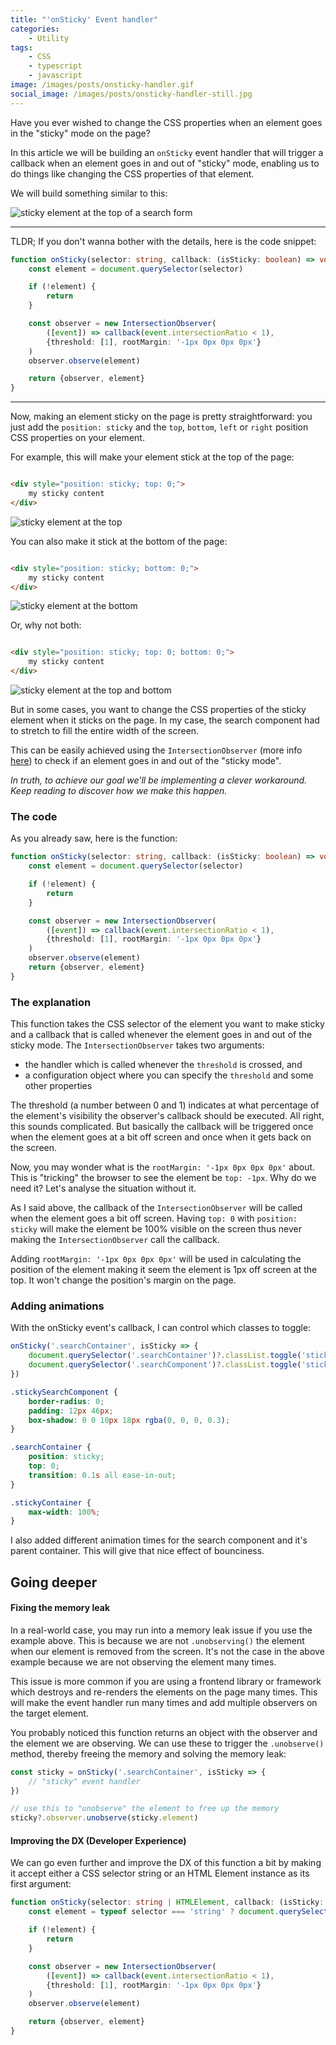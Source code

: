 ```yaml
---
title: "'onSticky' Event handler"
categories:
    - Utility
tags:
    - CSS
    - typescript
    - javascript
image: /images/posts/onsticky-handler.gif
social_image: /images/posts/onsticky-handler-still.jpg
---
```


Have you ever wished to change the CSS properties when an element goes in the "sticky" mode on the page?

In this article we will be building an `onSticky` event handler that will trigger a callback when an element goes in and
out of "sticky" mode, enabling us to do things like changing the CSS properties of that element.

We will build something similar to this:

![sticky element at the top of a search form](https://dev-to-uploads.s3.amazonaws.com/uploads/articles/pyg7utwy5jef2lgodfid.gif)

---

TLDR; If you don't wanna bother with the details, here is the code snippet:

```ts
function onSticky(selector: string, callback: (isSticky: boolean) => void) {
    const element = document.querySelector(selector)

    if (!element) {
        return
    }

    const observer = new IntersectionObserver(
        ([event]) => callback(event.intersectionRatio < 1),
        {threshold: [1], rootMargin: '-1px 0px 0px 0px'}
    )
    observer.observe(element)

    return {observer, element}
}
```

---

Now, making an element sticky on the page is pretty straightforward: you just add the `position: sticky` and
the `top`, `bottom`, `left` or `right` position CSS properties on your element.

For example, this will make your element stick at the top of the page:

```html

<div style="position: sticky; top: 0;">
	my sticky content
</div>
```

![sticky element at the top](https://dev-to-uploads.s3.amazonaws.com/uploads/articles/gffuohtpppcmozte24kw.gif)

You can also make it stick at the bottom of the page:

```html

<div style="position: sticky; bottom: 0;">
	my sticky content
</div>
```

![sticky element at the bottom](https://dev-to-uploads.s3.amazonaws.com/uploads/articles/kvzyjty063yyx574setc.gif)

Or, why not both:

```html

<div style="position: sticky; top: 0; bottom: 0;">
	my sticky content
</div>
```

![sticky element at the top and bottom](https://dev-to-uploads.s3.amazonaws.com/uploads/articles/hvybpzolmwhs6xil8gz5.gif)

But in some cases, you want to change the CSS properties of the sticky element when it sticks on the page. In my case,
the search component had to stretch to fill the entire width of the screen.

This can be easily achieved using the `IntersectionObserver` (more
info [here](https://developer.mozilla.org/en-US/docs/Web/API/Intersection_Observer_API)) to check if an element goes in
and out of the "sticky mode".

_In truth, to achieve our goal we'll be implementing a clever workaround. Keep reading to discover how we make this
happen._

### The code

As you already saw, here is the function:

```ts
function onSticky(selector: string, callback: (isSticky: boolean) => void) {
    const element = document.querySelector(selector)

    if (!element) {
        return
    }

    const observer = new IntersectionObserver(
        ([event]) => callback(event.intersectionRatio < 1),
        {threshold: [1], rootMargin: '-1px 0px 0px 0px'}
    )
    observer.observe(element)
    return {observer, element}
}
```

### The explanation

This function takes the CSS selector of the element you want to make sticky and a callback that is called whenever the
element goes in and out of the sticky mode. The `IntersectionObserver` takes two arguments:

- the handler which is called whenever the `threshold` is crossed, and
- a configuration object where you can specify the `threshold` and some other properties

The threshold (a number between 0 and 1) indicates at what percentage of the element's visibility the observer's
callback should be executed. All right, this sounds complicated. But basically the callback will be triggered once when
the element goes at a bit off screen and once when it gets back on the screen.

Now, you may wonder what is the `rootMargin: '-1px 0px 0px 0px'` about. This is "tricking" the browser to see the
element be `top: -1px`. Why do we need it? Let's analyse the situation without it.

As I said above, the callback of the `IntersectionObserver` will be called when the element goes a bit off screen.
Having `top: 0` with `position: sticky` will make the element be 100% visible on the screen thus never making
the `IntersectionObserver` call the callback.

Adding `rootMargin: '-1px 0px 0px 0px'` will be used in calculating the position of the element making it seem the
element is 1px off screen at the top. It won't change the position's margin on the page.

### Adding animations

With the onSticky event's callback, I can control which classes to toggle:

```ts
onSticky('.searchContainer', isSticky => {
    document.querySelector('.searchContainer')?.classList.toggle('stickyContainer', isSticky)
    document.querySelector('.searchComponent')?.classList.toggle('stickySearchComponent', isSticky)
})
```

```scss
.stickySearchComponent {
    border-radius: 0;
    padding: 12px 46px;
    box-shadow: 0 0 10px 18px rgba(0, 0, 0, 0.3);
}

.searchContainer {
    position: sticky;
    top: 0;
    transition: 0.1s all ease-in-out;
}

.stickyContainer {
    max-width: 100%;
}

```

I also added different animation times for the search component and it's parent container. This will give that nice
effect of bounciness.

## Going deeper

#### Fixing the memory leak

In a real-world case, you may run into a memory leak issue if you use the example above. This is because we are
not `.unobserving()` the element when our element is removed from the screen. It's not the case in the above example
because we are not observing the element many times.

This issue is more common if you are using a frontend library or framework which destroys and re-renders the elements on
the page many times. This will make the event handler run many times and add multiple observers on the target element.

You probably noticed this function returns an object with the observer and the element we are observing. We can use
these to trigger the `.unobserve()` method, thereby freeing the memory and solving the memory leak:

```ts
const sticky = onSticky('.searchContainer', isSticky => {
    // "sticky" event handler
})

// use this to "unobserve" the element to free up the memory
sticky?.observer.unobserve(sticky.element)

```

#### Improving the DX (Developer Experience)

We can go even further and improve the DX of this function a bit by making it accept either a CSS selector string or an
HTML Element instance as its first argument:

```ts
function onSticky(selector: string | HTMLElement, callback: (isSticky: boolean) => void) {
    const element = typeof selector === 'string' ? document.querySelector(selector) : selector

    if (!element) {
        return
    }

    const observer = new IntersectionObserver(
        ([event]) => callback(event.intersectionRatio < 1),
        {threshold: [1], rootMargin: '-1px 0px 0px 0px'}
    )
    observer.observe(element)

    return {observer, element}
}
```

[//]: # (We will explore how to implement a custom hook on React in the upcoming article.)
````

